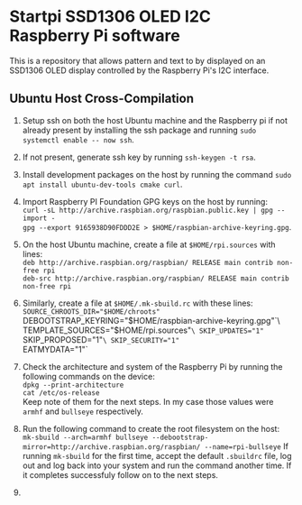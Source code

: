 # Startpi SSD1306 OLED I2C Raspberry Pi software
This is a repository that allows pattern and text to by displayed on an SSD1306 OLED display controlled by the Raspberry Pi's I2C interface.
## Ubuntu Host Cross-Compilation
1. Setup ssh on both the host Ubuntu machine and the Raspberry pi if not already present by installing the ssh package and running `sudo systemctl enable -- now ssh`.
2. If not present, generate ssh key by running `ssh-keygen -t rsa`.
3. Install development packages on the host by running the command `sudo apt install ubuntu-dev-tools cmake curl`.
4. Import Raspberry PI Foundation GPG keys on the host by running:\
  `curl -sL http://archive.raspbian.org/raspbian.public.key | gpg --import -`\
  `gpg --export 9165938D90FDDD2E > $HOME/raspbian-archive-keyring.gpg`.

5. On the host Ubuntu machine, create a file at `$HOME/rpi.sources` with lines:\
  `deb http://archive.raspbian.org/raspbian/ RELEASE main contrib non-free rpi`\
  `deb-src http://archive.raspbian.org/raspbian/ RELEASE main contrib non-free rpi`

6. Similarly, create a file at `$HOME/.mk-sbuild.rc` with these lines:\
  `SOURCE_CHROOTS_DIR="$HOME/chroots"`\
  DEBOOTSTRAP_KEYRING="$HOME/raspbian-archive-keyring.gpg"`\
  TEMPLATE_SOURCES="$HOME/rpi.sources"`\
  SKIP_UPDATES="1"`\
  SKIP_PROPOSED="1"`\
  SKIP_SECURITY="1"`\
  EATMYDATA="1"`

7. Check the architecture and system of the Raspberry Pi by running the following commands on the device:\
   `dpkg --print-architecture`\
   `cat /etc/os-release`\
   Keep note of them for the next steps. In my case those values were `armhf` and `bullseye` respectively.
   
8. Run the following command to create the root filesystem on the host:\
   `mk-sbuild --arch=armhf bullseye --debootstrap-mirror=http://archive.raspbian.org/raspbian/ --name=rpi-bullseye`
   If running `mk-sbuild` for the first time, accept the default `.sbuildrc` file, log out and log back into your system and run the command another time. If it completes successfuly follow on to the next steps.

9. 
   
